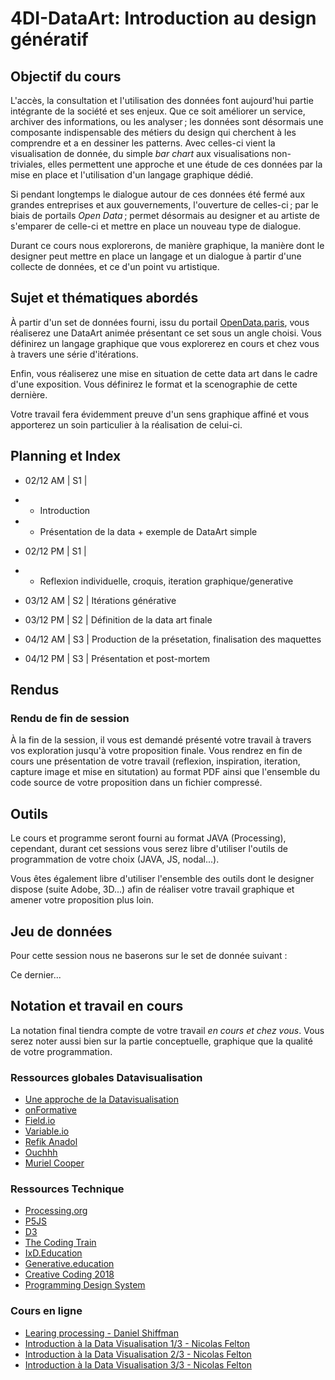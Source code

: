 # 4DI-DataArt: Introduction au design génératif

## Objectif du cours
L'accès, la consultation et l'utilisation des données font aujourd'hui partie intégrante de la société et ses enjeux. Que ce soit améliorer un service, archiver des informations, ou les analyser ; les données sont désormais une composante indispensable des métiers du design qui cherchent à les comprendre et a en dessiner les patterns. Avec celles-ci vient la visualisation de donnée, du simple *bar chart* aux visualisations non-triviales, elles permettent une approche et une étude de ces données par la mise en place et l'utilisation d'un langage graphique dédié.

Si pendant longtemps le dialogue autour de ces données été fermé aux grandes entreprises et aux gouvernements, l'ouverture de celles-ci ; par le biais de portails *Open Data* ; permet désormais au designer et au artiste de s'emparer de celle-ci et mettre en place un nouveau type de dialogue.

Durant ce cours nous explorerons, de manière graphique, la manière dont le designer peut mettre en place un langage et un dialogue à partir d'une collecte de données, et ce d'un point vu artistique.

## Sujet et thématiques abordés
À partir d'un set de données fourni, issu du portail [OpenData.paris](https://opendata.paris.fr), vous réaliserez une DataArt animée présentant ce set sous un angle choisi. Vous définirez un langage graphique que vous explorerez en cours et chez vous à travers une série d'itérations.

Enfin, vous réaliserez une mise en situation de cette data art dans le cadre d'une exposition. Vous définirez le format et la scenographie de cette dernière.

Votre travail fera évidemment preuve d'un sens graphique affiné et vous apporterez un soin particulier à la réalisation de celui-ci.

## Planning et Index
* 02/12 AM | S1 |
* * Introduction
* * Présentation de la data + exemple de DataArt simple
* 02/12 PM | S1 |
* * Reflexion individuelle, croquis, iteration graphique/generative

* 03/12 AM | S2 | Itérations générative
* 03/12 PM | S2 | Définition de la data art finale

* 04/12 AM | S3 | Production de la présetation, finalisation des maquettes
* 04/12 PM | S3 | Présentation et post-mortem

## Rendus
### Rendu de fin de session
À la fin de la session, il vous est demandé présenté votre travail à travers vos exploration jusqu'à votre proposition finale.
Vous rendrez en fin de cours une présentation de votre travail (reflexion, inspiration, iteration, capture image et mise en situtation) au format PDF ainsi que l'ensemble du code source de votre proposition dans un fichier compressé.

## Outils
Le cours et programme seront fourni au format JAVA (Processing), cependant, durant cet sessions vous serez libre d'utiliser l'outils de programmation de votre choix (JAVA, JS, nodal...).

Vous êtes également libre d'utiliser l'ensemble des outils dont le designer dispose (suite Adobe, 3D...) afin de réaliser votre travail graphique et amener votre proposition plus loin.

## Jeu de données
Pour cette session nous ne baserons sur le set de donnée suivant :

Ce dernier...

## Notation et travail en cours
La notation final tiendra compte de votre travail *en cours et chez vous*.
Vous serez noter aussi bien sur la partie conceptuelle, graphique que la qualité de votre programmation.

### Ressources globales Datavisualisation
* [Une approche de la Datavisualisation](https://docs.google.com/presentation/d/1B0zyRjWXHLkOw4ZBHcSYy2JsCLYGqN18hnX92vayz5Q/edit?usp=sharing)
* [onFormative](https://www.onformative.com/)
* [Field.io](https://www.field.io/)
* [Variable.io](http://variable.io/)
* [Refik Anadol](http://refikanadol.com/)
* [Ouchhh](http://www.ouchhh.tv/)
* [Muriel Cooper](http://indexgrafik.fr/muriel-cooper/)

### Ressources Technique
* [Processing.org](https://processing.org/)
* [P5JS](https://p5js.org/)
* [D3](https://d3js.org/)
* [The Coding Train](https://www.youtube.com/channel/UCvjgXvBlbQiydffZU7m1_aw)
* [IxD.Education](http://ixd.education/)
* [Generative.education](http://generative.ixd.education/)
* [Creative Coding 2018](https://alexr4.github.io/CC2018-eartsup/)
* [Programming Design System](https://programmingdesignsystems.com/)

### Cours en ligne
* [Learing processing - Daniel Shiffman](http://learningprocessing.com/videos/)
* [Introduction à la Data Visualisation 1/3 - Nicolas Felton](https://www.skillshare.com/classes/Designing-Data-Visualizations-Getting-Started-with-Processing/1063775924)
* [Introduction à la Data Visualisation 2/3 - Nicolas Felton](https://www.skillshare.com/classes/Introduction-to-Data-Visualization-From-Data-to-Design/1435958330)
* [Introduction à la Data Visualisation 3/3 - Nicolas Felton](https://www.skillshare.com/classes/Programming-Data-Visualizations-A-Coding-Toolkit-for-Processing/1782124914)